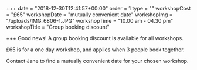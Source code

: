 +++
date = "2018-12-30T12:41:57+00:00"
order = 1
type = ""
workshopCost = "£65"
workshopDate = "mutually convenient date"
workshopImg = "/uploads/IMG_6806-1.JPG"
workshopTime = "10.00 am - 04.30 pm"
workshopTitle = "Group booking discount"

+++
Good news! A group booking discount is available for all workshops.

£65 is for a one day workshop, and applies when 3 people book together.

Contact Jane to find a mutually convenient date for your chosen workshop.
